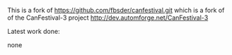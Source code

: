 This is a fork of https://github.com/fbsder/canfestival.git which is a fork of of the CanFestival-3 project http://dev.automforge.net/CanFestival-3

Latest work done:

none

